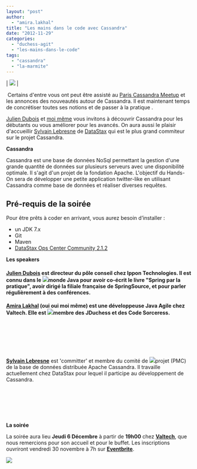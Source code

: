```yaml
---
layout: "post"
author: 
  - "amira.lakhal"
title: "Les mains dans le code avec Cassandra"
date: "2012-11-29"
categories: 
  - "duchess-agit"
  - "les-mains-dans-le-code"
tags: 
  - "cassandra"
  - "la-marmite"
---
```


| ![](/assets/2012/11/2012-11-29-les-mains-dans-le-code-avec-cassandra/la-marmite-hands-on-450-200.png) |

 Certains d'entre vous ont peut être assisté au [Paris Cassandra Meetup](http://www.meetup.com/Cassandra-Paris-Meetup/ "Paris Cassandra Meetup") et les annonces des nouveautés autour de Cassandra. Il est maintenant temps de concrétiser toutes ses notions et de passer à la pratique .

[Julien Dubois](https://twitter.com/juliendubois "Julien Dubois") et [moi même](https://twitter.com/MiraLak "Amira Lakhal") vous invitons à découvrir Cassandra pour les débutants ou vous améliorer pour les avancés. On aura aussi le plaisir d'accueillir [Sylvain Lebresne](https://twitter.com/pcmanus "Sylvain Lebresne") de [DataStax](http://www.datastax.com/ "DataStax") qui est le plus grand commiteur sur le projet Cassandra.

**Cassandra**

Cassandra est une base de données NoSql permettant la gestion d'une grande quantité de données sur plusieurs serveurs avec une disponibilité optimale. Il s'agit d'un projet de la fondation Apache. L'objectif du Hands-On sera de développer une petite application twitter-like en utilisant Cassandra comme base de données et réaliser diverses requêtes.

## Pré-requis de la soirée

Pour être prêts à coder en arrivant, vous aurez besoin d’installer :

- un JDK 7.x
- Git
- Maven
- [DataStax Ops Center Community 2.1.2](http://www.datastax.com/download/community "DataStax Download")

 **Les speakers**

#### [**Julien Dubois**](https://twitter.com/juliendubois "Julien Dubois") est directeur du pôle conseil chez Ippon Technologies. Il est connu dans le [![](/assets/2012/11/2012-11-29-les-mains-dans-le-code-avec-cassandra/thumbnail.gif)](http://www.duchess-france.org/wp-content/uploads/2012/11/thumbnail.gif)monde Java pour avoir co-écrit le livre "Spring par la pratique", avoir dirigé la filiale française de SpringSource, et pour parler régulièrement à des conférences.

#### **[Amira Lakhal](https://twitter.com/MiraLak "Amira Lakhal")** (oui oui moi même) est une développeuse Java Agile chez Valtech. Elle est [![](/assets/2012/11/2012-11-29-les-mains-dans-le-code-avec-cassandra/049d377466738d7fff90a23581e0f85d.jpeg)](http://www.duchess-france.org/wp-content/uploads/2012/11/049d377466738d7fff90a23581e0f85d.jpeg)membre des JDuchess et des Code Sorceress.

 

 

 

**[Sylvain Lebresne](https://twitter.com/pcmanus "Sylvain Lebresne")** est 'committer' et membre du comité de [![](/assets/2012/11/2012-11-29-les-mains-dans-le-code-avec-cassandra/mapomme-226x300.png)](http://www.duchess-france.org/wp-content/uploads/2012/11/mapomme.png)projet (PMC) de la base de données distribuée Apache Cassandra. Il travaille actuellement chez DataStax pour lequel il participe au développement de Cassandra.

 

 

 

**La soirée**

La soirée aura lieu **Jeudi 6 Décembre** à partir de **19h00** chez **[Valtech](http://www.valtech.fr/fr "Valtech")**, que nous remercions pour son accueil et pour le buffet. Les inscriptions ouvriront vendredi 30 novembre à 7h sur [**Eventbrite**](http://lamarmite-cassandra.eventbrite.com "Eventbrite").

[![](/assets/2012/11/2012-11-29-les-mains-dans-le-code-avec-cassandra/Valtech-logo-e1337915421508-300x86.png)](www.valtech.fr "Valtech")
